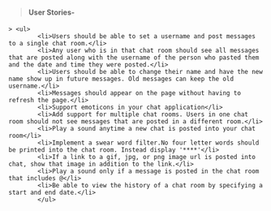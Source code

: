


> <h4>User Stories-</h4>
	> <ul>
			<li>Users should be able to set a username and post messages to a single chat room.</li>
			<li>Any user who is in that chat room should see all messages that are posted along with the username of the person who pasted them and the date and time they were posted.</li>
			<li>Users should be able to change their name and have the new name show up in future messages. Old messages can keep the old username.</li>
			<li>Messages should appear on the page without having to refresh the page.</li>
			<li>Support emoticons in your chat application</li>
			<li>Add support for multiple chat rooms. Users in one chat room should not see messages that are posted in a different room.</li>
			<li>Play a sound anytime a new chat is posted into your chat room</li>
			<li>Implement a swear word filter.No four letter words should be printed into the chat room. Instead display '****'</li>
			<li>If a link to a gif, jpg, or png image url is posted into chat, show that image in addition to the link.</li>
			<li>Play a sound only if a message is posted in the chat room that includes @</li>
			<li>Be able to view the history of a chat room by specifying a start and end date.</li>
			</ul>
